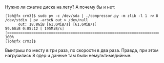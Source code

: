 Нужно ли сжатие диска на лету? А почему бы и нет:

    [loh@fx crm3]$ sudo pv -c /dev/sda | ./compressor.py -m zlib -l 1 -w 8 /dev/stdin | pv -arbcN out > /dev/null                           
          out: 18.8GiB [61.6MiB/s] [61.6MiB/s]
    59.6GiB 0:05:12 [ 195MiB/s] [========================================================================================>] 100%            
    [loh@fx crm3]$ 

Выигрыш по месту в три раза, по скорости в два раза. Правда, при этом
нагрузились 8 ядер и данные там были немультимедийные.
